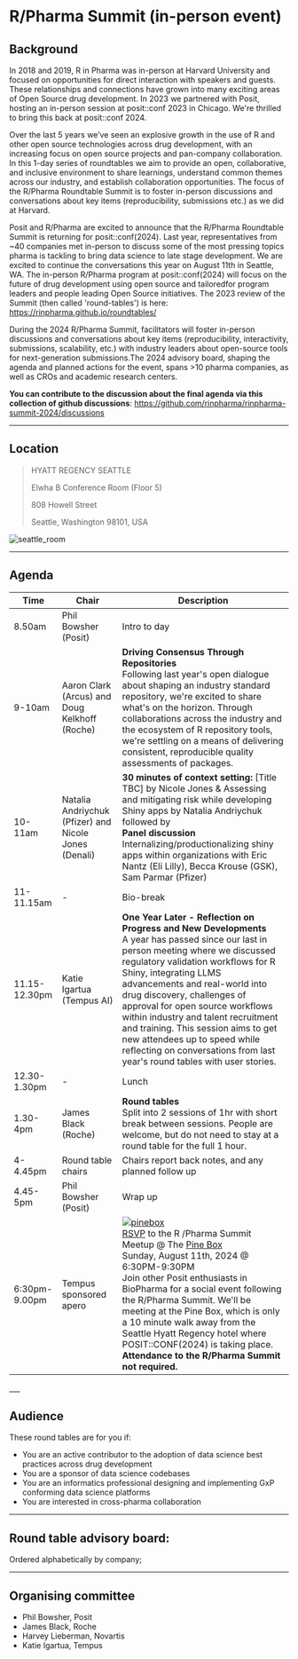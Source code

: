 # R/Pharma Summit (in-person event)

## Background

In 2018 and 2019, R in Pharma was in-person at Harvard University and focused on opportunities for direct interaction with speakers and guests. These relationships and connections have grown into many exciting areas of Open Source drug development. In 2023 we partnered with Posit, hosting an in-person session at posit::conf 2023 in Chicago. We're thrilled to bring this back at posit::conf 2024.

Over the last 5 years we’ve seen an explosive growth in the use of R and other open source technologies across drug development, with an increasing focus on open source projects and pan-company collaboration. In this 1-day series of roundtables we aim to provide an open, collaborative, and inclusive environment to share learnings, understand common themes across our industry, and establish collaboration opportunities. The focus of the R/Pharma Roundtable Summit is to foster in-person discussions and conversations about key items (reproducibility, submissions etc.) as we did at Harvard.

Posit and R/Pharma are excited to announce that the R/Pharma Roundtable Summit is returning for posit::conf(2024). Last year, representatives from ~40 companies met in-person to discuss some of the most pressing topics pharma is tackling to bring data science to late stage development. We are excited to continue the conversations this year on August 11th in Seattle, WA. The in-person R/Pharma program at posit::conf(2024) will focus on the future of drug development using open source and tailoredfor program leaders and people leading Open Source initiatives. The 2023 review of the Summit (then called 'round-tables') is here: https://rinpharma.github.io/roundtables/

During the 2024 R/Pharma Summit, facilitators will foster in-person discussions and conversations about key items (reproducibility, interactivity, submissions, scalability, etc.) with industry leaders about open-source tools for next-generation submissions.The 2024 advisory board, shaping the agenda and planned actions for the event, spans >10 pharma companies, as well as CROs and academic research centers.

**You can contribute to the discussion about the final agenda via this collection of github discussions**: https://github.com/rinpharma/rinpharma-summit-2024/discussions

___

## Location

> HYATT REGENCY SEATTLE
> 
> Elwha B Conference Room (Floor 5)
> 
> 808 Howell Street
> 
> Seattle, Washington 98101, USA

![seattle_room](https://github.com/user-attachments/assets/fb78eb57-acdc-4a8c-a0a1-957076b84901)
___

## Agenda

<markdown-accessiblity-table><table>
<thead>
  <tr>
    <th>Time</th>
    <th>Chair</th>
    <th>Description</th>
  </tr>
</thead>
<tbody>
<tr>
  <td>8.50am</td>
  <td>Phil Bowsher (Posit)</td>
  <td>Intro to day</td>
</tr>
<tr>
  <td>9-10am</td>
  <td>Aaron Clark (Arcus) and Doug Kelkhoff (Roche)</td>
  <td><strong>Driving Consensus Through Repositories</strong> <br> Following last year's open dialogue about shaping an industry standard repository, we're excited to share what's on the horizon. Through collaborations across the industry and the ecosystem of R repository tools, we're settling on a means of delivering consistent, reproducible quality assessments of packages.</td>
</tr>
<tr>
  <td>10-11am</td>
  <td>Natalia Andriychuk (Pfizer) and Nicole Jones (Denali)</td>
  <td><strong>30 minutes of context setting:</strong> [Title TBC] by Nicole Jones & Assessing and mitigating risk while developing Shiny apps by Natalia Andriychuk followed by<br> <strong>Panel discussion</strong> Internalizing/productionalizing shiny apps within organizations with Eric Nantz (Eli Lilly), Becca Krouse (GSK), Sam Parmar (Pfizer)  </td>
</tr>
<tr>
  <td>11-11.15am</td>
  <td>-</td>
  <td>Bio-break</td>
</tr>
<tr>
  <td>11.15-12.30pm</td>
  <td>Katie Igartua (Tempus AI)</td>
  <td><strong>One Year Later - Reflection on Progress and New Developments</strong>  <br> A year has passed since our last in person meeting where we discussed regulatory validation workflows for R Shiny, integrating LLMS advancements and real-world into drug discovery, challenges of approval for open source workflows within industry and talent recruitment and training. This session aims to get new attendees up to speed while reflecting on conversations from last year's round tables with user stories.</td>
</tr>
<tr>
  <td>12.30-1.30pm</td>
  <td>-</td>
  <td>Lunch</td>
</tr>
<tr>
  <td>1.30-4pm</td>
  <td>James Black (Roche)</td>
  <td><strong>Round tables</strong> <br> Split into 2 sessions of 1hr with short break between sessions. People are welcome, but do not need to stay at a round table for the full 1 hour.</td>
</tr>
<tr>
  <td>4-4.45pm</td>
  <td>Round table chairs</td>
  <td>Chairs report back notes, and any planned follow up</td>
</tr>
<tr>
  <td>4.45-5pm</td>
  <td>Phil Bowsher (Posit)</td>
  <td>Wrap up</td>
</tr>
<tr>
  <td>6:30pm-9.00pm</td>
  <td>Tempus sponsored apero</td>
  <td><a target="_blank" rel="noopener noreferrer" href="https://github.com/rinpharma/rinpharma-summit-2024/assets/2760096/c4ca8802-4881-4250-b8fb-e22cedc48120"><img src="https://github.com/rinpharma/rinpharma-summit-2024/assets/2760096/c4ca8802-4881-4250-b8fb-e22cedc48120" alt="pinebox" style="max-width: 100%;"></a><br>
<a target="_blank" href="https://docs.google.com/forms/d/e/1FAIpQLScBOYMDxs--popRdJHJ2KvMKUfip0HgGuNq4ZYSzwwR0uQGug/viewform">RSVP</a> to the R /Pharma Summit Meetup @ The <a target="_blank" href="https://maps.app.goo.gl/aqDAZj6d4XjZJwVCA">Pine Box</a><br> 
Sunday, August 11th, 2024 @ 6:30PM-9:30PM<br>
Join other Posit enthusiasts in BioPharma for a social event following the R/Pharma Summit. We'll be meeting at the Pine Box, which is only a 10 minute walk away from the Seattle Hyatt Regency hotel where POSIT::CONF(2024) is taking place.<br>
<b>Attendance to the R/Pharma Summit not required.</b>
  </td>
</tr>
</tbody>
</table></markdown-accessiblity-table>
___

## Audience

These round tables are for you if:

- You are an active contributor to the adoption of data science best practices across drug development
- You are a sponsor of data science codebases
- You are an informatics professional designing and implementing GxP conforming data science platforms 
- You are interested in cross-pharma collaboration

___

## Round table advisory board: 

Ordered alphabetically by company;

___

## Organising committee

- Phil Bowsher, Posit
- James Black, Roche
- Harvey Lieberman, Novartis
- Katie Igartua, Tempus



